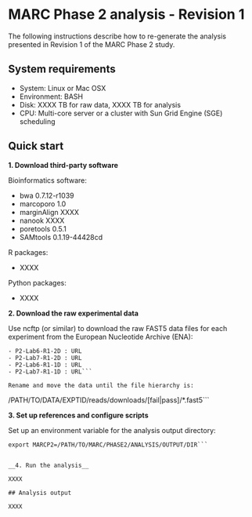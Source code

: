 # MARC Phase 2 analysis - Revision 1

The following instructions describe how to re-generate the analysis
presented in Revision 1 of the MARC Phase 2 study.

## System requirements

- System: Linux or Mac OSX
- Environment: BASH
- Disk: XXXX TB for raw data, XXXX TB for analysis
- CPU: Multi-core server or a cluster with Sun Grid Engine (SGE) scheduling

## Quick start

__1. Download third-party software__

Bioinformatics software:
- bwa 0.7.12-r1039
- marcoporo 1.0
- marginAlign XXXX
- nanook XXXX
- poretools 0.5.1
- SAMtools 0.1.19-44428cd

R packages:
- XXXX

Python packages:
- XXXX

__2. Download the raw experimental data__

Use ncftp (or similar) to download the raw FAST5 data files for each experiment from the European Nucleotide Archive (ENA):
```- P1b-Lab2-R2-2D : URL
- P2-Lab6-R1-2D : URL
- P2-Lab7-R1-2D : URL
- P2-Lab6-R1-1D : URL
- P2-Lab7-R1-1D : URL```

Rename and move the data until the file hierarchy is:
```
/PATH/TO/DATA/EXPTID/reads/downloads/[fail|pass]/*.fast5```

__3. Set up references and configure scripts__

Set up an environment variable for the analysis output directory:
```
export MARCP2=/PATH/TO/MARC/PHASE2/ANALYSIS/OUTPUT/DIR```


__4. Run the analysis__

XXXX

## Analysis output

XXXX
